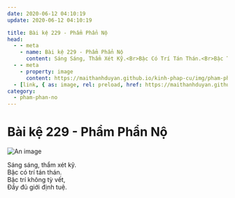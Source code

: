```yaml
---
date: 2020-06-12 04:10:19
update: 2020-06-12 04:10:19

title: Bài kệ 229 - Phẩm Phẩn Nộ
head:
  - - meta
    - name: Bài kệ 229 - Phẩm Phẩn Nộ
      content: Sáng Sáng, Thẩm Xét Kỹ.<Br>Bậc Có Trí Tán Thán.<Br>Bậc Trí Không Tỳ Vết,<Br>Ðầy Đủ Giới Định Tuệ.<Br>
  - - meta
    - property: image
      content: https://maithanhduyan.github.io/kinh-phap-cu/img/pham-phan-no/pham-phan-no-229.jpg
  - [link, { as: image, rel: preload, href: https://maithanhduyan.github.io/kinh-phap-cu/img/pham-phan-no/pham-phan-no-229.jpg }]
category:
  - pham-phan-no
---
```


# Bài kệ 229 - Phẩm Phẩn Nộ

![An image](/img/pham-phan-no/pham-phan-no-229.jpg)

Sáng sáng, thẩm xét kỹ.<br>Bậc có trí tán thán.<br>Bậc trí không tỳ vết,<br>Ðầy đủ giới định tuệ.<br>
